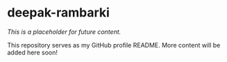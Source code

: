 # deepak-rambarki

*This is a placeholder for future content.*

This repository serves as my GitHub profile README. More content will be added here soon!
